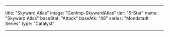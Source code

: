 ---

title: "Skyward Atlas"
image: "GenImp-SkywardAtlas"
tier: "5-Star"
name: "Skyward Atlas"
baseStat: "Attack"
baseAtk: "48"
series: "Mondstadt Series"
type: "Catalyst"

---